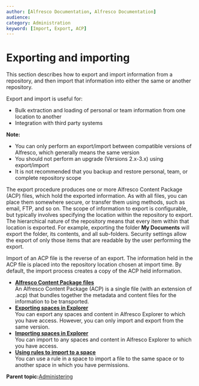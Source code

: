 ```yaml
---
author: [Alfresco Documentation, Alfresco Documentation]
audience: 
category: Administration
keyword: [Import, Export, ACP]
---
```


# Exporting and importing

This section describes how to export and import information from a repository, and then import that information into either the same or another repository.

Export and import is useful for:

-   Bulk extraction and loading of personal or team information from one location to another
-   Integration with third party systems

**Note:**

-   You can only perform an export/import between compatible versions of Alfresco, which generally means the same version
-   You should not perform an upgrade \(Versions 2.x-3.x\) using export/import
-   It is not recommended that you backup and restore personal, team, or complete repository scope

The export procedure produces one or more Alfresco Content Package \(ACP\) files, which hold the exported information. As with all files, you can place them somewhere secure, or transfer them using methods, such as email, FTP, and so on. The scope of information to export is configurable, but typically involves specifying the location within the repository to export. The hierarchical nature of the repository means that every item within that location is exported. For example, exporting the folder **My Documents** will export the folder, its contents, and all sub-folders. Security settings allow the export of only those items that are readable by the user performing the export.

Import of an ACP file is the reverse of an export. The information held in the ACP file is placed into the repository location chosen at import time. By default, the import process creates a copy of the ACP held information.

-   **[Alfresco Content Package files](../concepts/acp-files.md)**  
An Alfresco Content Package \(ACP\) is a single file \(with an extension of .acp\) that bundles together the metadata and content files for the information to be transported.
-   **[Exporting spaces in Explorer](../tasks/spaceswebcl-export.md)**  
You can export any spaces and content in Alfresco Explorer to which you have access. However, you can only import and export from the same version.
-   **[Importing spaces in Explorer](../tasks/folder-import.md)**  
You can import to any spaces and content in Alfresco Explorer to which you have access.
-   **[Using rules to import to a space](../tasks/space-import-rules.md)**  
You can use a rule in a space to import a file to the same space or to another space in which you have permissions.

**Parent topic:**[Administering](../concepts/ch-administering.md)

